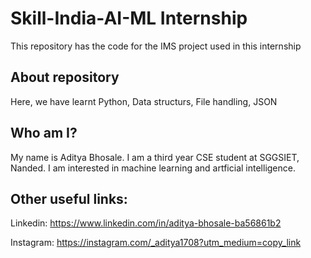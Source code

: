 # Skill-India-AI-ML Internship
This repository has the code for the IMS project used in this internship

## About repository
Here, we have learnt Python, Data structurs, File handling, JSON

## Who am I?
My name is Aditya Bhosale. I am a third year CSE student at SGGSIET, Nanded.
I am interested in machine learning and artficial intelligence.

## Other useful links:

Linkedin: https://www.linkedin.com/in/aditya-bhosale-ba56861b2

Instagram: https://instagram.com/_aditya1708?utm_medium=copy_link
